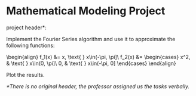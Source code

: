 # Mathematical Modeling Project

project header\*:

Implement the Fourier Series algorithm and use it to approximate the following functions:

\begin{align}
    f_1(x) &= x, \text{ } x\in(-\pi, \pi]\\
    f_2(x) &= \begin{cases}
                x^2, & \text{ } x\in(0, \pi]\\
                0, & \text{ } x\in(-\pi, 0]
              \end{cases}
\end{align}

Plot the results.

*\*There is no original header, the professor assigned us the tasks verbally.*
